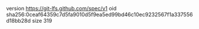 version https://git-lfs.github.com/spec/v1
oid sha256:0ceaf64359c7d5fa9010d5f9ea5ed99bd46c10ec9232567f1a337556d18bb28d
size 319
